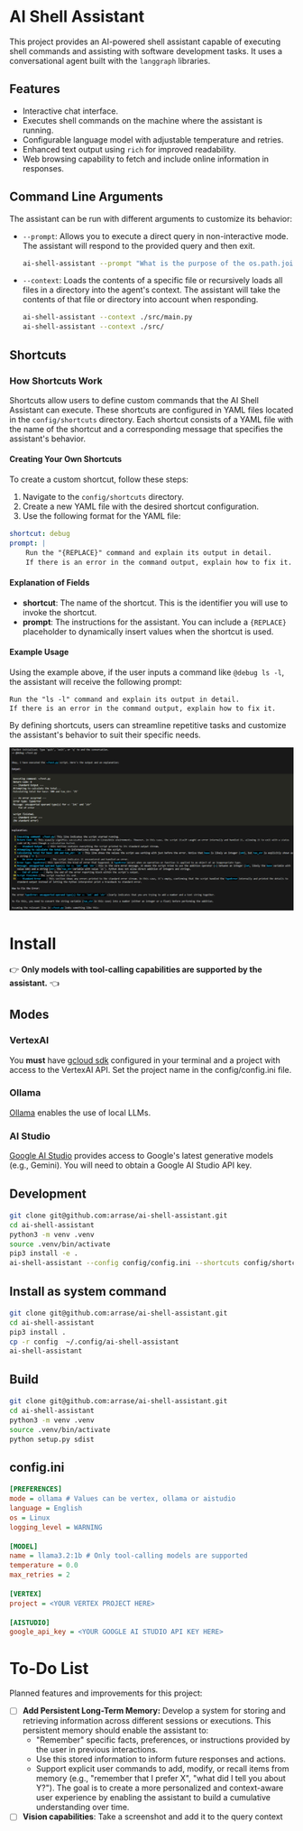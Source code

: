 # AI Shell Assistant

This project provides an AI-powered shell assistant capable of executing shell commands and assisting with software development tasks. It uses a conversational agent built with the `langgraph` libraries.

## Features

- Interactive chat interface.
- Executes shell commands on the machine where the assistant is running.
- Configurable language model with adjustable temperature and retries.
- Enhanced text output using `rich` for improved readability.
- Web browsing capability to fetch and include online information in responses.

## Command Line Arguments

The assistant can be run with different arguments to customize its behavior:

- `--prompt`: Allows you to execute a direct query in non-interactive mode. The assistant will respond to the provided query and then exit.
    ```bash
    ai-shell-assistant --prompt "What is the purpose of the os.path.join function in Python?"
    ```

- `--context`: Loads the contents of a specific file or recursively loads all files in a directory into the agent's context. The assistant will take the contents of that file or directory into account when responding.
    ```bash
    ai-shell-assistant --context ./src/main.py
    ai-shell-assistant --context ./src/
    ```

## Shortcuts

### How Shortcuts Work

Shortcuts allow users to define custom commands that the AI Shell Assistant can execute. These shortcuts are configured in YAML files located in the `config/shortcuts` directory. Each shortcut consists of a YAML file with the name of the shortcut and a corresponding message that specifies the assistant's behavior.

#### Creating Your Own Shortcuts

To create a custom shortcut, follow these steps:

1. Navigate to the `config/shortcuts` directory.
2. Create a new YAML file with the desired shortcut configuration.
3. Use the following format for the YAML file:

```yaml
shortcut: debug
prompt: |
    Run the "{REPLACE}" command and explain its output in detail.
    If there is an error in the command output, explain how to fix it.
```

#### Explanation of Fields

- **shortcut**: The name of the shortcut. This is the identifier you will use to invoke the shortcut.
- **prompt**: The instructions for the assistant. You can include a `{REPLACE}` placeholder to dynamically insert values when the shortcut is used.

#### Example Usage

Using the example above, if the user inputs a command like `@debug ls -l`, the assistant will receive the following prompt:

```
Run the "ls -l" command and explain its output in detail.
If there is an error in the command output, explain how to fix it.
```

By defining shortcuts, users can streamline repetitive tasks and customize the assistant's behavior to suit their specific needs.

![shortcut](./screenshots/shortcut.png)

# Install

👉 **Only models with tool-calling capabilities are supported by the assistant.** 👈

## Modes

### VertexAI

You **must** have [gcloud sdk](https://cloud.google.com/sdk/docs/install?hl=en) configured in your terminal and a project with access to the VertexAI API. Set the project name in the config/config.ini file.

### Ollama

[Ollama](https://ollama.com/) enables the use of local LLMs.

### AI Studio

[Google AI Studio](https://aistudio.google.com/) provides access to Google's latest generative models (e.g., Gemini). You will need to obtain a Google AI Studio API key.

## Development

```bash
git clone git@github.com:arrase/ai-shell-assistant.git
cd ai-shell-assistant
python3 -m venv .venv
source .venv/bin/activate
pip3 install -e .
ai-shell-assistant --config config/config.ini --shortcuts config/shortcuts
```

## Install as system command

```bash
git clone git@github.com:arrase/ai-shell-assistant.git
cd ai-shell-assistant
pip3 install .
cp -r config  ~/.config/ai-shell-assistant
ai-shell-assistant
```

## Build

```bash
git clone git@github.com:arrase/ai-shell-assistant.git
cd ai-shell-assistant
python3 -m venv .venv
source .venv/bin/activate
python setup.py sdist
```

## config.ini

```ini
[PREFERENCES]
mode = ollama # Values can be vertex, ollama or aistudio
language = English
os = Linux
logging_level = WARNING

[MODEL]
name = llama3.2:1b # Only tool-calling models are supported
temperature = 0.0
max_retries = 2

[VERTEX]
project = <YOUR VERTEX PROJECT HERE>

[AISTUDIO]
google_api_key = <YOUR GOOGLE AI STUDIO API KEY HERE>
```

# To-Do List

Planned features and improvements for this project:

- [ ] **Add Persistent Long-Term Memory:** Develop a system for storing and retrieving information across different sessions or executions. This persistent memory should enable the assistant to:
    - "Remember" specific facts, preferences, or instructions provided by the user in previous interactions.
    - Use this stored information to inform future responses and actions.
    - Support explicit user commands to add, modify, or recall items from memory (e.g., "remember that I prefer X", "what did I tell you about Y?").
    The goal is to create a more personalized and context-aware user experience by enabling the assistant to build a cumulative understanding over time.
- [ ] **Vision capabilities**: Take a screenshot and add it to the query context
